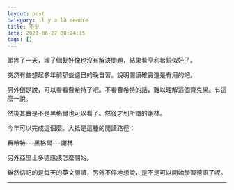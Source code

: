 ```yaml
---
layout: post
category: il y a là cendre
title: 不少
date: 2021-06-27 00:24:15
tags: []
---
```


頭疼了一天，理了個髮好像也沒有解決問題，結果看亨利希貌似好了。

突然有些想起多年前那些週日的晚自習。說明閱讀確實還是有用的吧。

另外倒是說，可以看看費希特了吧。不看費希特的話，難以理解這個齊克果。有這麼一說。

然後其實是不是黑格爾也可以看了。然後才到所謂的謝林。

今年可以完成這個麼。大抵是這種的閱讀路徑：

費希特---黑格爾---謝林

另外亞里士多德應該怎麼開始。

雖然惦記的是每天的英文閱讀，另外不停地想說，是不是可以開始學習德語了呢。

------





